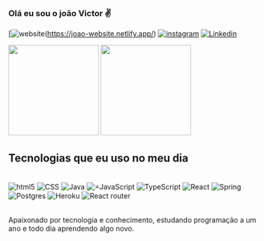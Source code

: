 ### Olá eu sou o joão Victor ✌️

[![website](https://img.shields.io/badge/website-000000?style=for-the-badge&logo=About.me&logoColor=white)(https://joao-website.netlify.app/)
[![instagram](https://img.shields.io/badge/Instagram-E4405F?style=for-the-badge&logo=instagram&logoColor=white)](https://www.instagram.com/joao_meneses204/)
[![Linkedin](https://img.shields.io/badge/LinkedIn-0077B5?style=for-the-badge&logo=linkedin&logoColor=white)](https://www.linkedin.com/in/jo%C3%A3o-meneses-8198501b6/)

<div>
    <img height='180px' src='https://github-readme-stats.vercel.app/api?username=joaomenesesbsb&show_icons=true&theme=merko'>
    <img height='180px' src='https://github-readme-stats.vercel.app/api/top-langs/?username=joaomenesesbsb&layout=compact&langs_count=16&theme=merko'>
</div>

## Tecnologias que eu uso no meu dia

<div style='display: inline_block' ><br/>
    <img align='center' alt='html5' src='https://img.shields.io/badge/HTML5-E34F26?style=for-the-badge&logo=html5&logoColor=white'>
    <img align='center' alt='CSS' src='https://img.shields.io/badge/CSS3-1572B6?style=for-the-badge&logo=css3&logoColor=white'>
    <img align='center' alt='Java' src='https://img.shields.io/badge/Java-ED8B00?style=for-the-badge&logo=openjdk&logoColor=white'>
    <img align='center' alt='=JavaScript' src='https://img.shields.io/badge/JavaScript-F7DF1E?style=for-the-badge&logo=javascript&logoColor=black'>
    <img align='center' alt='TypeScript' src='https://img.shields.io/badge/TypeScript-007ACC?style=for-the-badge&logo=typescript&logoColor=white'>
    <img align='center' alt='React' src='https://img.shields.io/badge/React-20232A?style=for-the-badge&logo=react&logoColor=61DAFB'>
    <img align='center' alt='Spring' src='https://img.shields.io/badge/Spring-6DB33F?style=for-the-badge&logo=spring&logoColor=white'>
    <img align='center' alt='Postgres' src='https://img.shields.io/badge/PostgreSQL-316192?style=for-the-badge&logo=postgresql&logoColor=white'>
    <img align='center' alt='Heroku' src='https://img.shields.io/badge/Heroku-430098?style=for-the-badge&logo=heroku&logoColor=white'>
    <img align='center' alt='React router' src='https://img.shields.io/badge/React_Router-CA4245?style=for-the-badge&logo=react-router&logoColor=white'>
</div><br/>

Apaixonado por tecnologia e conhecimento, estudando programação a um ano e todo dia aprendendo algo novo.



